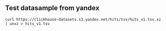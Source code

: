 ## Test datasample from yandex
`curl https://clickhouse-datasets.s3.yandex.net/hits/tsv/hits_v1.tsv.xz | unxz > hits_v1.tsv`